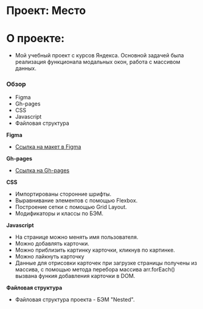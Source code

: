 # Проект: Место

# О проекте:

* Мой учебный проект с курсов Яндекса. Основной задачей была реализация функционала модальных окон, работа с массивом данных.

### Обзор

* Figma
* Gh-pages
* CSS
* Javascript
* Файловая структура


**Figma**

* [Ссылка на макет в Figma](https://www.figma.com/file/2cn9N9jSkmxD84oJik7xL7/JavaScript.-Sprint-4?node-id=0%3A1)

**Gh-pages**

* [Ссылка на Gh-pages](https://catfish7887.github.io/mesto/)

**CSS**
* Импортированы сторонние шрифты.
* Выравнивание элементов с помощью Flexbox.
* Построение сетки с помощью Grid Layout.
* Модификаторы и классы по БЭМ.

**Javascript**

* На странице можно менять имя пользователя.
* Можно добавлять карточки.
* Можно приблизить картинку карточки, кликнув по картинке.
* Можно лайкнуть карточку
* Данные для отрисовки карточек при загрузке страницы получены из массива, с помощью метода перебора массива arr.forEach() вызвана функия добавления карточки в DOM.


**Файловая структура**
* Файловая структура проекта - БЭМ "Nested".
